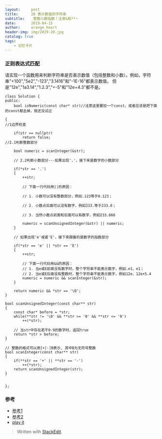 ```yaml
---
layout:     post
title:      20 表示数值的字符串
subtitle:    整数小数指数！注意&和**~
date:       2019-04-15
author:     orange_heart
header-img: img/2019-20.jpg
catalog: true
tags:
    - 记忆卡片
---
```


### 正则表达式匹配

请实现一个函数用来判断字符串是否表示数值（包括整数和小数）。例如，字符串"+100","5e2","-123","3.1416"和"-1E-16"都表示数值。 但是"12e","1a3.14","1.2.3","+-5"和"12e+4.3"都不是。

```objc
class Solution {
public:
    bool isNumeric(const char* str)//注意这里要加一个const，或者应该是把下面的const都去掉，我还没试过
    
{  
//1边界检查

    if(str == nullptr)
        return false;  
//2.1判断整数部分

    bool numeric = scanInteger(&str);

    // 2.2判断小数部分---如果出现'.'，接下来是数字的小数部分
    
    if(*str == '.')
    {
        ++str;
  
        // 下面一行代码用||的原因：
        
        // 1. 小数可以没有整数部分，例如.123等于0.123；
        
        // 2. 小数点后面可以没有数字，例如233.等于233.0；
        
        // 3. 当然小数点前面和后面可以有数字，例如233.666
        
        numeric = scanUnsignedInteger(&str) || numeric;
    }
  
    // 如果出现'e'或者'E'，接下来跟着的是数字的指数部分
    
    if(*str == 'e' || *str == 'E')
    {
        ++str;

        // 下面一行代码用&&的原因：
        // 1. 当e或E前面没有数字时，整个字符串不能表示数字，例如.e1、e1；
        // 2. 当e或E后面没有整数时，整个字符串不能表示数字，例如12e、12e+5.4
        numeric = numeric && scanInteger(&str);
    }

    return numeric && *str == '\0';
}

bool scanUnsignedInteger(const char** str)
{
    const char* before = *str;
    while(**str != '\0' && **str >= '0' && **str <= '9')
        ++(*str);

    // 当str中存在若干0-9的数字时，返回true
    return *str > before;
}

// 整数的格式可以用[+|-]B表示, 其中B为无符号整数
bool scanInteger(const char** str)
{
    if(**str == '+' || **str == '-')
        ++(*str);
    return scanUnsignedInteger(str);
}


};
```


### 参考

- [参考1](https://github.com/zhedahht/CodingInterviewChinese2)
- [参考2](https://github.com/gatieme/CodingInterviews)
- [play it](https://www.nowcoder.com/practice/6f8c901d091949a5837e24bb82a731f2?tpId=13&tqId=11206&rp=2&ru=/ta/coding-interviews&qru=/ta/coding-interviews/question-ranking)



> Written with [StackEdit](https://stackedit.io/).
<!--stackedit_data:
eyJoaXN0b3J5IjpbLTMxNTg3NDE4Myw3MTY4NTE3MjBdfQ==
-->